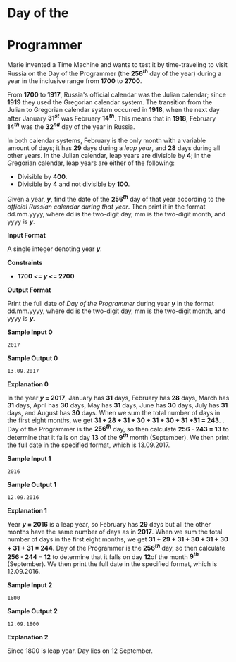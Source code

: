 # Day of the 

# Programmer

Marie invented a Time Machine and wants to test it by time-traveling to visit Russia on the Day of the Programmer (the **256<sup>*th*</sup>** day of the year) during a year in the inclusive range from **1700** to **2700**.

From **1700** to **1917**, Russia's official calendar was the Julian calendar; since **1919** they used the Gregorian calendar system. The transition from the Julian to Gregorian calendar system occurred in **1918**, when the next day after January **31<sup>*st*</sup>** was February **14<sup>*th*</sup>**. This means that in **1918**, February **14<sup>*th*</sup>** was the **32<sup>*nd*</sup>** day of the year in Russia.

In both calendar systems, February is the only month with a variable amount of days; it has **29** days during a *leap year*, and **28** days during all other years. In the Julian calendar, leap years are divisible by **4**; in the Gregorian calendar, leap years are either of the following:
- Divisible by **400**.
- Divisible by **4** and not divisible by **100**.

Given a year, ***y***, find the date of the **256<sup>*th*</sup>** day of that year according to the *official Russian calendar during that year*. Then print it in the format dd.mm.yyyy, where dd is the two-digit day, mm is the two-digit month, and yyyy is ***y***.

**Input Format**

A single integer denoting year ***y***.

**Constraints**

- **1700 <= *y* <= 2700**

**Output Format**

Print the full date of _Day of the Programmer_ during year ***y*** in the format dd.mm.yyyy, where dd is the two-digit day, mm is the two-digit month, and yyyy is ***y***.

**Sample Input 0**

```
2017
```
**Sample Output 0**

```
13.09.2017
```
**Explanation 0**

In the year ***y* = 2017**, January has **31** days, February has **28** days, March has **31** days, April has **30** days, May has **31** days, June has **30** days, July has **31** days, and August has **30** days. When we sum the total number of days in the first eight months, we get **31 + 28 + 31 + 30 + 31 + 30 + 31 +31 = 243**. . Day of the Programmer is the **256<sup>*th*</sup>** day, so then calculate **256 - 243 = 13** to determine that it falls on day **13** of the **9<sup>*th*</sup>** month (September). We then print the full date in the specified format, which is 13.09.2017.

**Sample Input 1**

```
2016
```

**Sample Output 1**

```
12.09.2016
```
**Explanation 1**

Year ***y* = 2016** is a leap year, so February has **29** days but all the other months have the same number of days as in **2017**. When we sum the total number of days in the first eight months, we get **31 + 29 + 31 + 30 + 31 + 30 + 31 + 31 = 244**. Day of the Programmer is the **256<sup>*th*</sup>** day, so then calculate **256 - 244 = 12** to determine that it falls on day **12**of the month **9<sup>*th*</sup>** (September). We then print the full date in the specified format, which is 12.09.2016.

**Sample Input 2**

```
1800
```
**Sample Output 2**

```
12.09.1800
```
**Explanation 2**

Since 1800 is leap year. Day lies on 12 September.